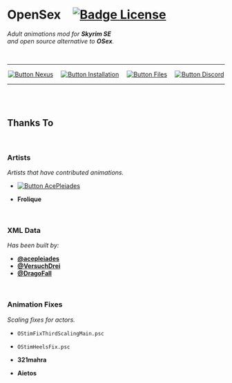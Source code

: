 
# OpenSex   [![Badge License]][License]

*Adult animations mod for **Skyrim SE** <br>
and open source alternative to **OSex**.*

<br>

<div align = center>

---

[![Button Nexus]][Nexus]   
[![Button Installation]][Installation]   
[![Button Files]][Files]   
[![Button Discord]][Discord]


---

</div>

<br>
<br>

## Thanks To

<br>

### Artists

*Artists that have contributed animations.*

- [![Button AcePleiades]][Artist AcePleiades]

- **Frolique**

<br>

### XML Data

*Has been built by:*

- **[@acepleiades]**
- **[@VersuchDrei]**
- **[@DragoFall]**

<br>

### Animation Fixes

*Scaling fixes for actors.*

- `OStimFixThirdScalingMain.psc`
- `OStimHeelsFix.psc`


- **321mahra**
- **Aietos**

<br>


<!----------------------------------------------------------------------------->

[Artist AcePleiades]: https://www.patreon.com/skyrimaceanimations

[@acepleiades]: https://github.com/acepleiades
[@VersuchDrei]: https://github.com/VersuchDrei
[@DragoFall]: https://github.com/DragoFall

[Discord]: https://discord.gg/RECvhVaRcU
[Files]: https://drive.google.com/drive/folders/1-A4pRMkvOFldBcEZ8lMogyX2PulDrqEg?usp=sharing
[Nexus]: https://www.nexusmods.com/skyrimspecialedition/mods/61167/

[Installation]: Documentation/Installation.md
[License]: LICENSE


<!----------------------------------[ Badges ]--------------------------------->

[Badge License]: https://img.shields.io/badge/License-CC_BY_SA-EF9421.svg?style=for-the-badge


<!---------------------------------[ Buttons ]--------------------------------->

[Button Installation]: https://img.shields.io/badge/Installation-5BA745?style=for-the-badge&logoColor=white&logo=DocuSign
[Button Discord]: https://img.shields.io/badge/Discord-5865F2?style=for-the-badge&logoColor=white&logo=Discord
[Button Nexus]: https://img.shields.io/badge/Ｎｅｘｕｓ_Mods-8197ec?style=for-the-badge&logoColor=white&logo=Dragonframe
[Button Files]: https://img.shields.io/badge/MAX_Files-A9225C?style=for-the-badge&logoColor=white&logo=GoogleDrive

[Button AcePleiades]: https://img.shields.io/badge/AcePleiades-FF424D?style=for-the-badge&logoColor=white&logo=Patreon

